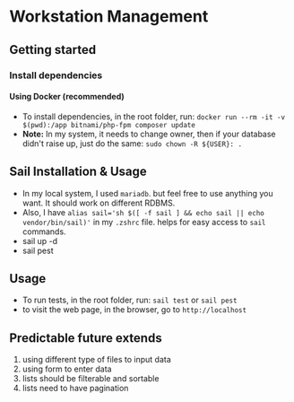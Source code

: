 # Workstation Management

## Getting started
### Install dependencies
#### Using Docker (recommended)
* To install dependencies, in the root folder, run: `docker run --rm -it -v $(pwd):/app bitnami/php-fpm composer update`
* **Note:** In my system, it needs to change owner, then if your database didn't raise up, just do the same: `sudo chown -R ${USER}: .`

## Sail Installation & Usage
* In my local system, I used `mariadb`. but feel free to use anything you want. It should work on different RDBMS.
* Also, I have `alias sail='sh $([ -f sail ] && echo sail || echo vendor/bin/sail)'` in my `.zshrc` file. helps for easy access to `sail` commands.
* sail up -d
* sail pest

## Usage
* To run tests, in the root folder, run: `sail test` or `sail pest`
* to visit the web page, in the browser, go to `http://localhost`

## Predictable future extends
1. using different type of files to input data
2. using form to enter data
3. lists should be filterable and sortable
4. lists need to have pagination
